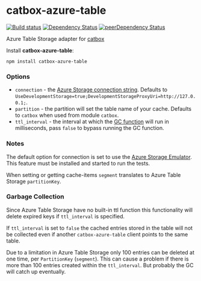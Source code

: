 catbox-azure-table
===========

[![Build status](https://ci.appveyor.com/api/projects/status/anrkvdxmentpi1e5/branch/master?svg=true)](https://ci.appveyor.com/project/paed01/catbox-azure-table/branch/master) [![Dependency Status](https://david-dm.org/paed01/catbox-azure-table.svg)](https://david-dm.org/paed01/catbox-azure-table) [![peerDependency Status](https://david-dm.org/paed01/catbox-azure-table/peer-status.svg)](https://david-dm.org/paed01/catbox-azure-table#info=peerDependencies)

Azure Table Storage adapter for [catbox](https://github.com/hapijs/catbox)

Install **catbox-azure-table**:
```
npm install catbox-azure-table
```

### Options

- `connection` - the [Azure Storage connection string](https://www.connectionstrings.com/windows-azure/). Defaults to `UseDevelopmentStorage=true;DevelopmentStorageProxyUri=http://127.0.0.1;`.
- `partition` - the partition will set the table name of your cache. Defaults to `catbox` when used from module `catbox`.
- `ttl_interval` -  the interval at which the [GC function](#garbage-collection) will run in milliseconds, pass `false` to bypass running the GC function.

### Notes

The default option for connection is set to use the [Azure Storage Emulator](https://azure.microsoft.com/en-us/documentation/articles/storage-use-emulator/). This feature must be installed and started to run the tests.

When setting or getting cache-items `segment` translates to Azure Table Storage `partitionKey`.

### Garbage Collection

Since Azure Table Storage have no built-in ttl function this functionality will delete expired keys if `ttl_interval` is specified.

If `ttl_interval` is set to `false` the cached entries stored in the table will not be collected even if another `catbox-azure-table` client points to the same table.

Due to a limitation in Azure Table Storage only 100 entries can be deleted at one time, per `PartitionKey` (`segment`). This can cause a problem if there is more than 100 entries created within the `ttl_interval`. But probably the GC will catch up eventually.
